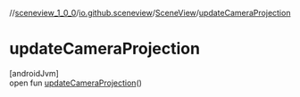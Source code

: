 //[sceneview_1_0_0](../../../index.md)/[io.github.sceneview](../index.md)/[SceneView](index.md)/[updateCameraProjection](update-camera-projection.md)

# updateCameraProjection

[androidJvm]\
open fun [updateCameraProjection](update-camera-projection.md)()
